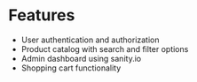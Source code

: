 # Features

- User authentication and authorization
- Product catalog with search and filter options
- Admin dashboard using sanity.io
- Shopping cart functionality
